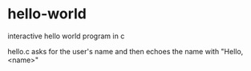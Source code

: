 # hello-world
interactive hello world program in c

hello.c asks for the user's name and then echoes the name with "Hello, \<name\>"
